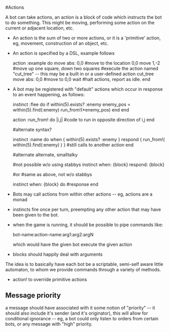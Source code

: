 #Actions

A bot can take actions, an action is a block of code which instructs the bot to
do something. This might be moving, performing some action on the current or
adjacent location, etc.

- An action is the sum of two or more actions, or it is a 'primitive' action,
  eg, movement, construction of an object, etc.
- An action is specified by a DSL, example follows

    action :example do
      move abs: 0,0             #move to the location 0,0
      move 1,-2                 #move up one square, down two squares
      #execute the action named "cut_tree" -- this may be a built in or a user-defined action
      cut_tree
      move abs: 0,0             #move to 0,0
      wait                      #halt actions, report as idle.
    end

- A bot may be registered with "default" actions which occur in response to an
  event happening, as follows:

    instinct :flee do
      if within(5).exists? :enemy 
        enemy_pos = within(5).find(:enemy)
        run_from!(*enemy_pos)
      end
    end

    action :run_from! do |i,j|
      #code to run in opposite direction of i,j
    end

    #alternate syntax?

    instinct :name do
      when { within(5).exists? :enemy }
      respond { run_from!( within(5).find(:enemy) ) } #still calls to another action
    end 

    #alternate alternate, smalltalky

    #not possible w/o using stabbys
    instinct when: {block} 
             respond: {block}

    #or
    #same as above, not w/o stabbys

    instinct when: {block} do
      #response
    end
            

- Bots may call actions from within other actions -- eg, actions are a monad
- instincts fire once per turn, preempting any other action that may have been
  given to the bot.
- when the game is running, it should be possible to pipe commands like:

    bot-name:action-name:arg1:arg2:argN

  which would have the given bot execute the given action

- blocks should happily deal with arguments

The idea is to basically have each bot be a scriptable, semi-self aware little
automaton, to whom we provide commands through a variety of methods. 

- action! to override primitive actions



## Message priority

a message should have associated with it some notion of "priority" -- it should
also include it's sender (and it's originator), this will allow for conditional
ignorance -- eg, a bot could only listen to orders from certain bots, or any
message with "high" priority.



